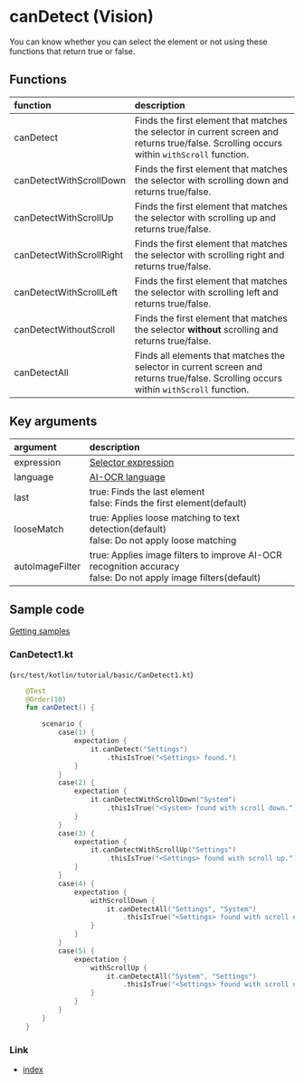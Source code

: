 # canDetect (Vision)

You can know whether you can select the element or not using these functions that return true or false.

## Functions

| function                 | description                                                                                                                                |
|:-------------------------|:-------------------------------------------------------------------------------------------------------------------------------------------|
| canDetect                | Finds the first element that matches the selector in current screen and returns true/false. Scrolling occurs within `withScroll` function. |
| canDetectWithScrollDown  | Finds the first element that matches the selector with scrolling down and returns true/false.                                              |
| canDetectWithScrollUp    | Finds the first element that matches the selector with scrolling up and returns true/false.                                                |
| canDetectWithScrollRight | Finds the first element that matches the selector with scrolling right and returns true/false.                                             |
| canDetectWithScrollLeft  | Finds the first element that matches the selector with scrolling left and returns true/false.                                              |
| canDetectWithoutScroll   | Finds the first element that matches the selector **without** scrolling and returns true/false.                                            |
| canDetectAll             | Finds all elements that matches the selector in current screen and returns true/false. Scrolling occurs within `withScroll` function.      |

## Key arguments

| argument        | description                                                                                                      |
|:----------------|:-----------------------------------------------------------------------------------------------------------------|
| expression      | [Selector expression](../../selector_and_nickname/selector_expression.md)                                        |
| language        | [AI-OCR language](../../switching_environment/switching_ai_ocr_language.md)                                      |
| last            | true: Finds the last element<br>false: Finds the first element(default)                                          |
| looseMatch      | true: Applies loose matching to text detection(default)<br>false: Do not apply loose matching                    |
| autoImageFilter | true: Applies image filters to improve AI-OCR recognition accuracy<br>false: Do not apply image filters(default) |

## Sample code

[Getting samples](../../../getting_samples.md)

### CanDetect1.kt

(`src/test/kotlin/tutorial/basic/CanDetect1.kt`)

```kotlin
    @Test
    @Order(10)
    fun canDetect() {

        scenario {
            case(1) {
                expectation {
                    it.canDetect("Settings")
                        .thisIsTrue("<Settings> found.")
                }
            }
            case(2) {
                expectation {
                    it.canDetectWithScrollDown("System")
                        .thisIsTrue("<System> found with scroll down.")
                }
            }
            case(3) {
                expectation {
                    it.canDetectWithScrollUp("Settings")
                        .thisIsTrue("<Settings> found with scroll up.")
                }
            }
            case(4) {
                expectation {
                    withScrollDown {
                        it.canDetectAll("Settings", "System")
                            .thisIsTrue("<Settings> found with scroll down.")
                    }
                }
            }
            case(5) {
                expectation {
                    withScrollUp {
                        it.canDetectAll("System", "Settings")
                            .thisIsTrue("<Settings> found with scroll up.")
                    }
                }
            }
        }
    }
```

### Link

- [index](../../../../index.md)
